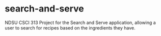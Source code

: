 # search-and-serve
NDSU CSCI 313 Project for the Search and Serve application, allowing a user to search for recipes based on the ingredients they have.
